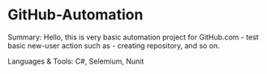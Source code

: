# GitHub-Automation

Summary:
Hello, this is very basic automation project
for GitHub.com - test basic new-user action
such as - creating repository, and so on.

Languages & Tools:
C#, Selemium, Nunit
